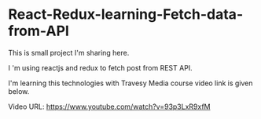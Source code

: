 # React-Redux-learning-Fetch-data-from-API

This is small project I'm sharing here. 

I 'm using reactjs and redux to fetch post from REST API.

I'm learning this technologies with Travesy Media course video link is given below.

Video URL: https://www.youtube.com/watch?v=93p3LxR9xfM